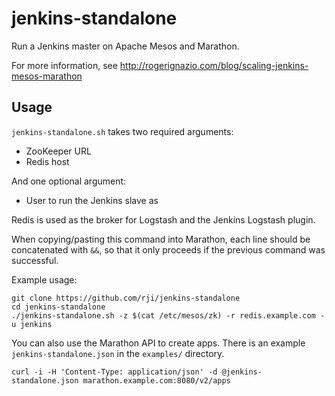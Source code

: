 # jenkins-standalone
Run a Jenkins master on Apache Mesos and Marathon.

For more information, see <http://rogerignazio.com/blog/scaling-jenkins-mesos-marathon>

## Usage
`jenkins-standalone.sh` takes two required arguments:
  - ZooKeeper URL
  - Redis host

And one optional argument:
  - User to run the Jenkins slave as

Redis is used as the broker for Logstash and the Jenkins Logstash plugin.

When copying/pasting this command into Marathon, each line should be
concatenated with `&&`, so that it only proceeds if the previous command
was successful.

Example usage:
```
git clone https://github.com/rji/jenkins-standalone
cd jenkins-standalone
./jenkins-standalone.sh -z $(cat /etc/mesos/zk) -r redis.example.com -u jenkins
```

You can also use the Marathon API to create apps. There is an example
`jenkins-standalone.json` in the `examples/` directory.

```
curl -i -H 'Content-Type: application/json' -d @jenkins-standalone.json marathon.example.com:8080/v2/apps
```
